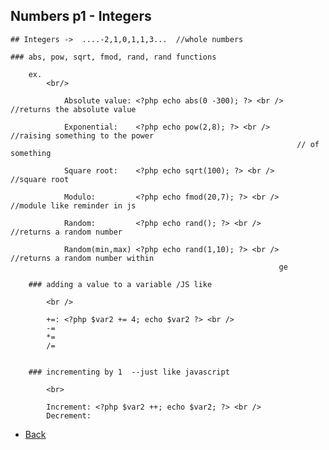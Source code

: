 ## Numbers p1 - Integers

	## Integers ->  ....-2,1,0,1,1,3...  //whole numbers

	### abs, pow, sqrt, fmod, rand, rand functions

		ex.
			<br/>

				Absolute value: <?php echo abs(0 -300); ?> <br />	//returns the absolute value

				Exponential:	<?php echo pow(2,8); ?> <br />		//raising something to the power
																	// of something

				Square root:	<?php echo sqrt(100); ?> <br />		//square root

				Modulo:			<?php echo fmod(20,7); ?> <br />	//module like reminder in js

				Random:			<?php echo rand(); ?> <br />		//returns a random number

				Random(min,max)	<?php echo rand(1,10); ?> <br />	//returns a random number within
																ge

		### adding a value to a variable /JS like

			<br />
			
			+=:	<?php $var2 += 4; echo $var2 ?> <br />															
			-=
			*=
			/=


		### incrementing by 1  --just like javascript
		
			<br>

			Increment: <?php $var2 ++; echo $var2; ?> <br />
			Decrement: 






*   [Back](https://github.com/stefan22/phpIntro)











